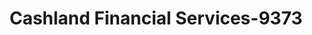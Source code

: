 ---
f_zip-code: 43078
f_state-code: OH
title: Cashland Financial Services-9373
f_phone: 937-652-4800
f_city-only: Urbana
f_address: 776 Scioto Street Urbana
f_location-unique-id: '9373'
slug: cashland-financial-services-9373
updated-on: '2024-05-30T13:46:58.046Z'
created-on: '2024-05-30T13:36:59.803Z'
published-on: '2024-05-30T13:54:32.469Z'
f_city-state: cms/city/urbana-oh.md
f_company: cms/company/cashland-financial-services.md
f_state: cms/state/ohio.md
layout: '[payday-loan].html'
tags: payday-loan
---